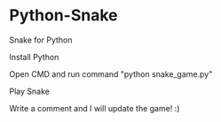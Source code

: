 # Python-Snake
Snake for Python



Install Python

Open CMD and run command "python snake_game.py"

Play Snake

Write a comment and I will update the game!
:)
